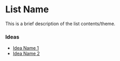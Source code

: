 # List Name

This is a brief description of the list contents/theme.

### Ideas

- [Idea Name 1](https://www.youtube.com/c/RITSEC)
- [Idea Name 2](https://www.youtube.com/watch?v=lXMskKTw3Bc)
